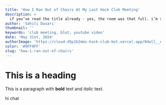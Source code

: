 ```yaml
---
title: 'How I Ran Out of Chairs At My Last Hack Club Meeting'
description: >
  if you’ve read the title already - yes, the room was that full. i’m sahiti, a hack clubber from atlanta, georgia. and this crazy story started approximately two weeks ago when my friend dieter said... read more
author: 'Sahiti Dasari'
thumbnail: ''
keywords: 'club meeting, blot, youtube video'
date: 'May 31st, 2024'
authorImage: 'https://cloud-d5p1b2mms-hack-club-bot.vercel.app/0dall__e_2023-02-08_18.48.26_-_girl_with_saturn_for_a_head.png'
color: '#9FF9FF'
slug: 'how-i-ran-out-of-chairs'
---
```


# This is a heading

This is a paragraph with **bold** text and _italic_ text.

hi chat